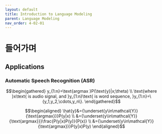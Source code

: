 ```yaml
---
layout: default
title: Introduction to Language Modeling
parent: Language Modeling
nav_order: 4-02-01
---
```


# 들어가며

## Applications

### Automatic Speech Recognition (ASR)

$$\begin{gathered}
y_{1:n}=\text{argmax }P(\text{y}|x;\theta) \\
\text{where }x\text{ is audio signal, and }y_{1:n}\text{ is word sequence, }y_{1:n}=\{y_1,y_2,\cdots,y_n\}.
\end{gathered}$$

$$\begin{aligned}
\hat{y}&={\underset{y\in\mathcal{Y}}{\text{argmax}}}P(y|x) \\
&={\underset{y\in\mathcal{Y}}{\text{argmax}}}\frac{P(y|x)P(y)}{P(x)} \\
&={\underset{y\in\mathcal{Y}}{\text{argmax}}}P(y|x)P(y)
\end{aligned}$$
